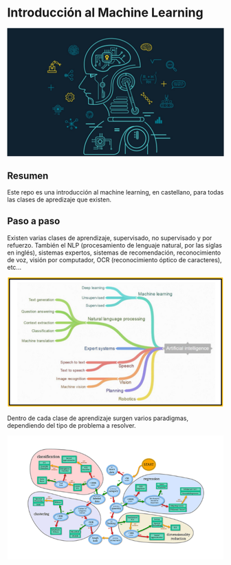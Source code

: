 
# Introducción al Machine Learning


![](/imgs/ml.jpg)



## Resumen

Este repo es una introducción al machine learning, en castellano, para todas las clases de apredizaje que existen. 



##
## Paso a paso

Existen varias clases de aprendizaje, supervisado, no supervisado y por refuerzo. También el NLP (procesamiento de lenguaje natural, por las siglas en inglés), sistemas expertos, sistemas de recomendación, reconocimiento de voz, visión por computador, OCR (reconocimiento óptico de caracteres), etc...

![](/imgs/ml1.png)


Dentro de cada clase de aprendizaje surgen varios paradigmas, dependiendo del tipo de problema a resolver.

![](/imgs/ml2.png)
